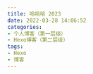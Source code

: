 ```yaml
---
title: 哈哈哈 2023
date: 2022-03-28 14:06:52
categories:
- 个人博客（第一层级）
- Hexo博客（第二层级）
tags:
- Hexo
- 博客
---
```

